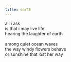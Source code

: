 ```yaml
---
title: earth
---
```


all i ask  
is that i may live life  
hearing the laughter of earth  
<br/>
among quiet ocean waves  
the way windy flowers behave  
or sunshine that lost her way



